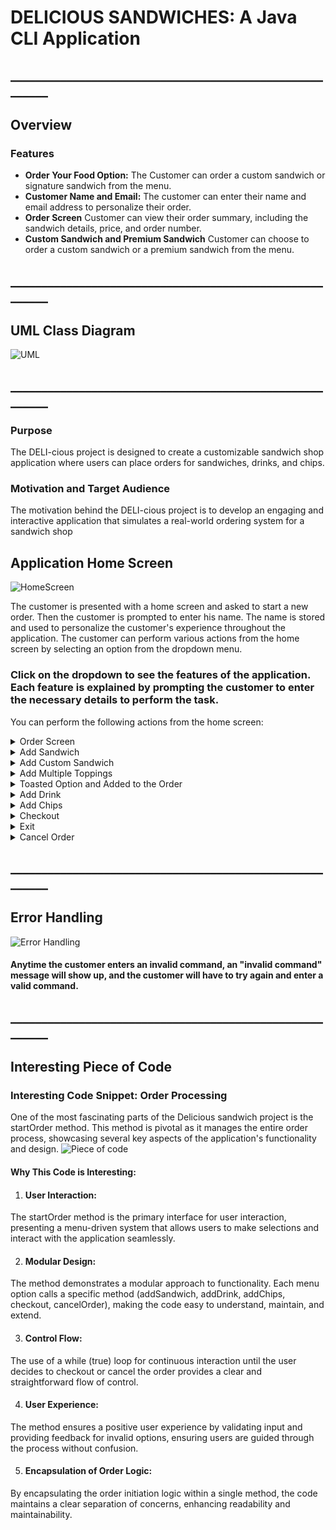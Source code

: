 # DELICIOUS SANDWICHES: A Java CLI Application
## ________________________________________________________
## Overview

### Features
- **Order Your Food Option:** The Customer can order a custom sandwich or signature sandwich from the menu. 
- **Customer Name and Email:** The customer can enter their name and email address to personalize their order. 
- **Order Screen** Customer can view their order summary, including the sandwich details, price, and order number.
- **Custom Sandwich and Premium Sandwich**  Customer can choose to order a custom sandwich or a premium sandwich from the menu.

## ________________________________________________________
## UML Class Diagram

<img  alt="UML" src="src/Images/Deli_UML_SAH.png">

## ________________________________________________________

### Purpose
The DELI-cious project is designed to create a customizable sandwich shop application where users can place orders for sandwiches, drinks, and chips.

### Motivation and Target Audience
The motivation behind the DELI-cious project is to develop an engaging and interactive application that simulates a real-world ordering system for a sandwich shop


## Application Home Screen
<img alt="HomeScreen" src="src/Images/HomeScreen.png">

The customer is presented with a home screen and asked to start a new order. Then the customer is prompted to enter his name. The name is stored and used to personalize the customer's experience throughout the application. The customer can perform various actions from the home screen by selecting an option from the dropdown menu.

### Click on the dropdown to see the features of the application. Each feature is explained by prompting the customer to enter the necessary details to perform the task.
You can perform the following actions from the home screen:

<details>
**<summary> Order Screen </summary>**

<img  alt="Order Screen" src="src/Images/OderScreen.png">

#### The Customer is presented with a home screen and asked to enter his name. The name is stored and used to personalize the customer experience throughout the application. The customer can perform various actions from the home screen by selecting an option from the dropdown menu.
</details>

<details>
<summary> Add Sandwich </summary>

#### Customer can add a sandwich to his order. Customer chooses to add a sandwich from the menu. Then the customer is prompted to choose the type of sandwich he wants to add. 
The customer can choose to add a custom sandwich or a premium sandwich.

<img alt="Add Sandwich" src="src/Images/AddSandwich.png">
</details>

<details>
<summary> Add Custom Sandwich  </summary>

#### Customer chooses to add a custom sandwich. The customer is prompted to enter the type of bread, size, and toppings for the sandwich. The customer can add multiple toppings to the sandwich.
<img alt="Adding Custom Sandwich" src="src/Images/CustomSandwich.png">
</details>

<details>
<summary> Add Multiple Toppings </summary>

#### Customer can add multiple toppings to the sandwich. The toppings are categorized as premium and regular toppings. The customer can choose to add multiple toppings from the premium and regular toppings list.
<img alt="Adding Chips" src="src/Images/MulitpleToppings.png">
</details>

<details>
<summary> Toasted Option and Added to the Order </summary>

#### Customer can choose to have the sandwich toasted. The customer is prompted to choose if he wants the sandwich toasted. The sandwich is then added to the order.
<img alt="Toasted" src="src/Images/Toasted.png">
</details>

<details>
<summary> Add Drink </summary>

#### Customer can add a drink to his order by choosing its size and flavor then the drink is added to the order.
<img alt="Drink" src="src/Images/AddDrink.png">
</details>

<details>
<summary> Add Chips </summary>

#### Customer can add chips to his order by choosing size and then the chips are added to the order.
<img alt="Chips" src="src/Images/AddChips.png">
</details>

<details>
<summary> Checkout </summary>

#### The customer can check out and view their order summary. They are then asked to confirm their order. Once confirmed, the customer is presented with the message "Order Confirmed" along with their name and receipt number, as well as the current date and time.
<img alt="Checkout" src="src/Images/Checkout.png">
</details>

<details>
<summary> Exit </summary>

#### The customer can exit the application by selecting the exit option from the dropdown menu. The customer is then presented with the message "Goodbye" and the application closes.
<img alt="Exit" src="src/Images/Exit.png">
</details>

<details>
<summary> Cancel Order </summary>

1. #### Clearing the Order:
The cancelOrder method clears the current order, removing any items that the user may have added. This ensures that if the user decides to start a new order later, they won't see items from the canceled order.

2. #### User Feedback:
After clearing the order, the method prints a message to inform the user that their order has been canceled. This feedback is important for user experience, as it confirms that the action was successful.

3. #### Returning to Home-Screen:
The method might also include logic to return the user to the home screen or main menu, depending on how the application is structured. In this example, it calls a hypothetical displayHomeScreen method to handle this transition.

<img alt="Cancel Order" src="src/Images/CancelOrder.png">
</details>

## ________________________________________________________


## Error Handling
<img alt="Error Handling" src="src/Images/ErrorHandling.png">

#### Anytime the customer enters an invalid command, an "invalid command" message will show up, and the customer will have to try again and enter a valid command.

## ________________________________________________________
## Interesting Piece of Code
### Interesting Code Snippet: Order Processing
One of the most fascinating parts of the Delicious sandwich project is the startOrder method. This method is pivotal as it manages the entire order process, showcasing several key aspects of the application's functionality and design.
<img alt="Piece of code" src="src/Images/PieceOfCode.png">

#### Why This Code is Interesting:

1. #### User Interaction: 
The startOrder method is the primary interface for user interaction, presenting a menu-driven system that allows users to make selections and interact with the application seamlessly.

2. #### Modular Design: 
The method demonstrates a modular approach to functionality. Each menu option calls a specific method (addSandwich, addDrink, addChips, checkout, cancelOrder), making the code easy to understand, maintain, and extend.

3. #### Control Flow: 
The use of a while (true) loop for continuous interaction until the user decides to checkout or cancel the order provides a clear and straightforward flow of control.

4. #### User Experience:
The method ensures a positive user experience by validating input and providing feedback for invalid options, ensuring users are guided through the process without confusion.

5. #### Encapsulation of Order Logic:
By encapsulating the order initiation logic within a single method, the code maintains a clear separation of concerns, enhancing readability and maintainability.




